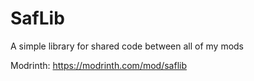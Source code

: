 # SafLib

A simple library for shared code between all of my mods

Modrinth: https://modrinth.com/mod/saflib
